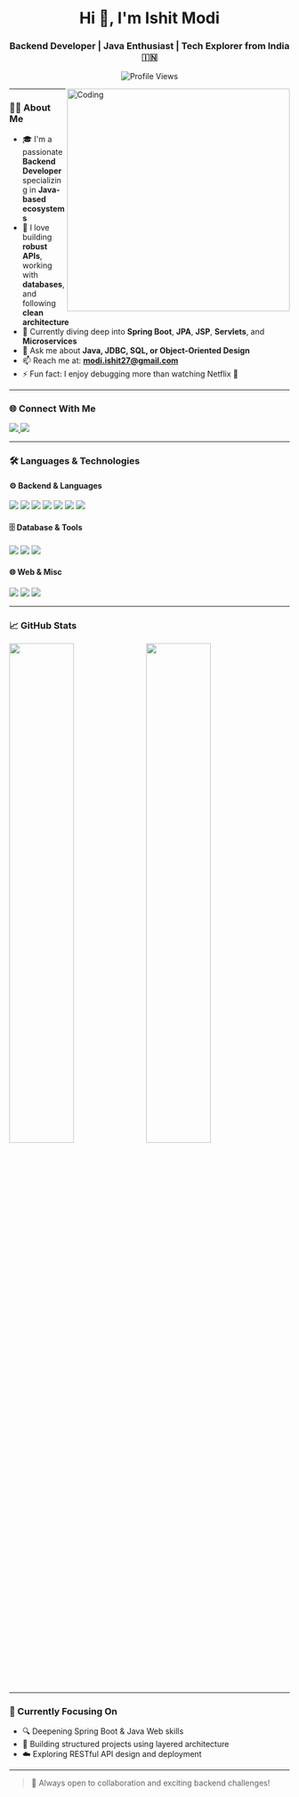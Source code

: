 <h1 align="center">Hi 👋, I'm Ishit Modi</h1>
<h3 align="center">Backend Developer | Java Enthusiast | Tech Explorer from India 🇮🇳</h3>

<p align="center">
  <img src="https://komarev.com/ghpvc/?username=ishitmodi&label=Profile%20views&color=0e75b6&style=flat" alt="Profile Views" />
</p>

<img align="right" src="https://user-images.githubusercontent.com/55389276/140866485-8fb1c876-9a8f-4d6a-98dc-08c4981eaf70.gif" alt="Coding" width="400"/>

---

### 👨‍💻 About Me

- 🎓 I'm a passionate **Backend Developer** specializing in **Java-based ecosystems**
- 🔧 I love building **robust APIs**, working with **databases**, and following **clean architecture**
- 🌱 Currently diving deep into **Spring Boot**, **JPA**, **JSP**, **Servlets**, and **Microservices**
- 💬 Ask me about **Java, JDBC, SQL, or Object-Oriented Design**
- 📫 Reach me at: **modi.ishit27@gmail.com**
- ⚡ Fun fact: I enjoy debugging more than watching Netflix 🐞

---

### 🌐 Connect With Me

<p align="left">
  <a href="https://www.linkedin.com/in/ishit-modi-17181320b/" target="_blank">
    <img src="https://img.shields.io/badge/-LinkedIn-blue?style=flat-square&logo=Linkedin&logoColor=white" />
  </a>
  <a href="https://instagram.com/_ishitmodi" target="_blank">
    <img src="https://img.shields.io/badge/-Instagram-E4405F?style=flat-square&logo=instagram&logoColor=white" />
  </a>
</p>

---

### 🛠️ Languages & Technologies

#### ⚙️ Backend & Languages
<p>
  <img src="https://img.shields.io/badge/Java-%23ED8B00.svg?style=flat-square&logo=java&logoColor=white" />
  <img src="https://img.shields.io/badge/Spring%20Boot-6DB33F?style=flat-square&logo=springboot&logoColor=white" />
  <img src="https://img.shields.io/badge/JSP-blue?style=flat-square" />
  <img src="https://img.shields.io/badge/Servlets-007396?style=flat-square&logo=java&logoColor=white" />
  <img src="https://img.shields.io/badge/JDBC-003B57?style=flat-square&logo=oracle&logoColor=white" />
  <img src="https://img.shields.io/badge/C++-00599C?style=flat-square&logo=c%2B%2B&logoColor=white" />
  <img src="https://img.shields.io/badge/C-A8B9CC?style=flat-square&logo=c&logoColor=black" />
</p>

#### 🗄️ Database & Tools
<p>
  <img src="https://img.shields.io/badge/MySQL-4479A1?style=flat-square&logo=mysql&logoColor=white" />
  <img src="https://img.shields.io/badge/Microsoft%20SQL%20Server-CC2927?style=flat-square&logo=microsoft-sql-server&logoColor=white" />
  <img src="https://img.shields.io/badge/Git-F05032?style=flat-square&logo=git&logoColor=white" />
</p>

#### 🌐 Web & Misc
<p>
  <img src="https://img.shields.io/badge/HTML5-E34F26?style=flat-square&logo=html5&logoColor=white" />
  <img src="https://img.shields.io/badge/CSS3-1572B6?style=flat-square&logo=css3&logoColor=white" />
  <img src="https://img.shields.io/badge/VS%20Code-007ACC?style=flat-square&logo=visual-studio-code&logoColor=white" />
</p>

---

### 📈 GitHub Stats

<p align="left">
  <img src="https://github-readme-stats.vercel.app/api?username=ishitmodi&show_icons=true&theme=github_dark&hide_border=true" width="48%" />
  <img src="https://github-readme-streak-stats.herokuapp.com/?user=ishitmodi&theme=github-dark&hide_border=true" width="48%" />
</p>

---

### 🧠 Currently Focusing On

- 🔍 Deepening Spring Boot & Java Web skills  
- 🧩 Building structured projects using layered architecture  
- ☁️ Exploring RESTful API design and deployment  

---

> 🚀 Always open to collaboration and exciting backend challenges!
